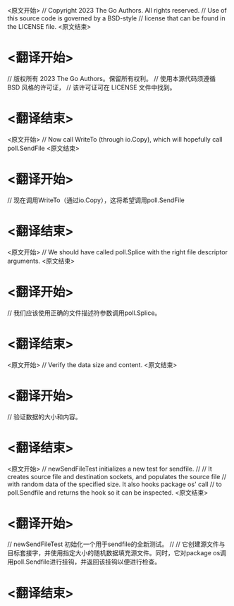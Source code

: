 
<原文开始>
// Copyright 2023 The Go Authors. All rights reserved.
// Use of this source code is governed by a BSD-style
// license that can be found in the LICENSE file.
<原文结束>

# <翻译开始>
// 版权所有 2023 The Go Authors。保留所有权利。
// 使用本源代码须遵循 BSD 风格的许可证，
// 该许可证可在 LICENSE 文件中找到。
# <翻译结束>


<原文开始>
// Now call WriteTo (through io.Copy), which will hopefully call poll.SendFile
<原文结束>

# <翻译开始>
// 现在调用WriteTo（通过io.Copy），这将希望调用poll.SendFile
# <翻译结束>


<原文开始>
// We should have called poll.Splice with the right file descriptor arguments.
<原文结束>

# <翻译开始>
// 我们应该使用正确的文件描述符参数调用poll.Splice。
# <翻译结束>


<原文开始>
// Verify the data size and content.
<原文结束>

# <翻译开始>
// 验证数据的大小和内容。
# <翻译结束>


<原文开始>
// newSendFileTest initializes a new test for sendfile.
//
// It creates source file and destination sockets, and populates the source file
// with random data of the specified size. It also hooks package os' call
// to poll.Sendfile and returns the hook so it can be inspected.
<原文结束>

# <翻译开始>
// newSendFileTest 初始化一个用于sendfile的全新测试。
//
// 它创建源文件与目标套接字，并使用指定大小的随机数据填充源文件。同时，它对package os调用poll.Sendfile进行挂钩，并返回该挂钩以便进行检查。
# <翻译结束>

